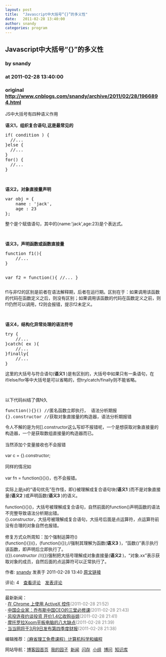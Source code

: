 ```yaml
---
layout: post
title:  "Javascript中大括号“{}”的多义性"
date:   2011-02-28 13:40:00
author: snandy
categories: program
---
```


## Javascript中大括号“{}”的多义性
### by snandy
### at 2011-02-28 13:40:00
### original <http://www.cnblogs.com/snandy/archive/2011/02/28/1966894.html>

<p><p>JS中大括号有四种语义作用<br><br><strong>语义1，组织复合语句,这是最常见的</strong>
</p>
<div>
<pre>if( condition ) {
  //...
}else {
  //...
}
for() {
  //...
}
</pre>
</div>
<br>
<p><strong>语义2，对象直接量声明</strong>
</p>
<div>
<pre>var obj = {
	name : 'jack',
	age : 23
};
</pre>
</div>
<p>整个是个赋值语句，其中的{name:'jack',age:23}是个表达式。</p>
<br>
<p><strong>语义3，声明函数或函数直接量</strong>
</p>
<div>
<pre>function f1(){
	//...
}

var f2 = function(){
	//...
}
</pre>
</div>
<p>f1与非f2的区别是前者在语法解释期，后者在运行期。区别在于：如果调用该函数的代码在函数定义之后，则没有区别；如果调用该函数的代码在函数定义之前，则f1仍然可以调用，f2则会报错，提示f2未定义。</p>
<br>
<p><strong>语义4，结构化异常处理的语法符号</strong>
</p>
<div>
<pre>try {
	//...
}catch( ex ){
	//...
}finally{
	//...
}
</pre>
</div>
<p>这里的大括号与符合语句(<strong>语义1</strong> )是有区别的，大括号中如果只有一条语句，在if/else/for等中大括号是可以省略的，但try/catch/finally则不能省略。</p>
<br>
<p>以下代码纠结了偶N久
<div>
<pre>function(){}() //匿名函数立即执行， 语法分析期报
{}.constructor //获取对象直接量的构造器，语法分析期报错
</pre>
</div>
</p>
令人不解的是为何[].constructor这么写却不报错呢，一个是想获取对象直接量的构造器，一个是获取数组直接量的构造器而已。<br><br>当然添加个变量接收也不会报错 <br><br>var c = {}.constructor;<br><br>同样的情况如 <br><br>var fn = function(){}()，也不会报错。<br><br>实际上是js的“语句优先”在作怪，即{}被理解成复合语句块(<strong>语义1</strong> )而不是对象直接量(<strong>语义2</strong> )或声明函数(<strong>语义3</strong> )的语义。<br><br>function(){}()，大括号被理解成复合语句，自然前面的function()声明函数的语法不完整导致语法分析期出错。<br>{}.constructor，大括号被理解成复合语句，大括号后面是点运算符，点运算符前没有合理的对象自然也报错。<br><br>修复方式众所周知：加个强制运算符()<br>(function(){})()，(function(){});//强制其理解为函数(<strong>语义3</strong> )，“函数()”表示执行该函数，即声明后立即执行了。<br>({}).constructor //({})强制把大括号理解成对象直接量(<strong>语义2 </strong>)，“对象.xx”表示获取对象的成员，自然后面的点运算符可以正常执行了。
<img src="http://www.cnblogs.com/snandy/aggbug/1966894.html?type=1" width="1" height="1" alt=""><p>作者: <a href="http://www.cnblogs.com/snandy/">snandy</a> 发表于 2011-02-28 13:40 <a href="http://www.cnblogs.com/snandy/archive/2011/02/28/1966894.html">原文链接</a></p><p>评论: 4　<a href="http://www.cnblogs.com/snandy/archive/2011/02/28/1966894.html#pagedcomment">查看评论</a>　<a href="http://www.cnblogs.com/snandy/archive/2011/02/28/1966894.html#commentform">发表评论</a></p><hr><p>最新新闻：<br>· <a href="http://news.cnblogs.com/n/92438/">在 Chrome 上使用 ActiveX 控件</a><span style="color:gray">(2011-02-28 21:52)</span><br>· <a href="http://news.cnblogs.com/n/92437/">中国企业家：乔布斯中国CEO的三堂必修课</a><span style="color:gray">(2011-02-28 21:43)</span><br>· <a href="http://news.cnblogs.com/n/92435/">风投连夜约谈投资 开价1.4亿收购谷姐</a><span style="color:gray">(2011-02-28 21:41)</span><br>· <a href="http://news.cnblogs.com/n/92434/">摩托罗拉Xoom平板电脑的八大缺点</a><span style="color:gray">(2011-02-28 21:39)</span><br>· <a href="http://news.cnblogs.com/n/92433/">当当网将于3月9日发布第四季度财报</a><span style="color:gray">(2011-02-28 21:38)</span><br></p><p>编辑推荐：<a href="http://news.cnblogs.com/n/92343/">（麻省理工免费课程）计算机科学和编程</a><br></p><p>网站导航：<a href="http://www.cnblogs.com">博客园首页</a>  <a href="http://home.cnblogs.com/">我的园子</a>  <a href="http://news.cnblogs.com">新闻</a>  <a href="http://home.cnblogs.com/ing/">闪存</a>  <a href="http://home.cnblogs.com/group/">小组</a>  <a href="http://space.cnblogs.com/q/">博问</a>  <a href="http://kb.cnblogs.com">知识库</a></p></p>
